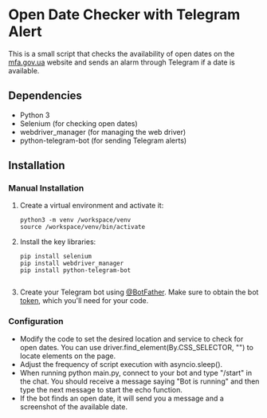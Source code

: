 # Open Date Checker with Telegram Alert

This is a small script that checks the availability of open dates on the [mfa.gov.ua](https://registration.mfa.gov.ua/qmaticwebbooking/#/) website and sends an alarm through Telegram if a date is available.

## Dependencies

- Python 3
- Selenium (for checking open dates)
- webdriver_manager (for managing the web driver)
- python-telegram-bot (for sending Telegram alerts)

## Installation


### Manual Installation

1. Create a virtual environment and activate it:
   ```shell
   python3 -m venv /workspace/venv
   source /workspace/venv/bin/activate
   
 2. Install the key libraries:
    ```shell
    pip install selenium
    pip install webdriver_manager
    pip install python-telegram-bot
  
 3. Create your Telegram bot using [@BotFather](https://t.me/botfather). Make sure to obtain the bot [token](https://core.telegram.org/bots/tutorial#obtain-your-bot-token), which you'll need for your code.

### Configuration
- Modify the code to set the desired location and service to check for open dates. You can use driver.find_element(By.CSS_SELECTOR, "<your CSS selector>") to locate elements on the page.
- Adjust the frequency of script execution with asyncio.sleep(<time in seconds>).
- When running python main.py, connect to your bot and type "/start" in the chat. You should receive a message saying "Bot is running" and then type the next message to start the echo function.
- If the bot finds an open date, it will send you a message and a screenshot of the available date.



